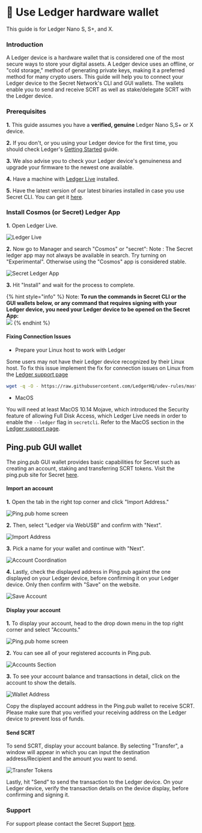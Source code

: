 # 🔐 Use Ledger hardware wallet

This guide is for Ledger Nano S, S+, and X.

### Introduction

A Ledger device is a hardware wallet that is considered one of the most secure ways to store your digital assets. A Ledger device uses an offline, or "cold storage," method of generating private keys, making it a preferred method for many crypto users. This guide will help you to connect your Ledger device to the Secret Network's CLI and GUI wallets. The wallets enable you to send and receive SCRT as well as stake/delegate SCRT with the Ledger device.

### Prerequisites

**1.** This guide assumes you have a **verified, genuine** Ledger Nano S,S+ or X device.

**2.** If you don't, or you using your Ledger device for the first time, you should check Ledger's [Getting Started](https://support.ledger.com/hc/en-us/articles/4404389503889-Getting-started-with-Ledger-Live?docs=true) guide.

**3.** We also advise you to check your Ledger device's genuineness and upgrade your firmware to the newest one available.

**4.** Have a machine with [Ledger Live](https://www.ledger.com/ledger-live) installed.

**5.** Have the latest version of our latest binaries installed in case you use Secret CLI. You can get it [here](https://github.com/scrtlabs/SecretNetwork/releases/latest).

### Install Cosmos (or Secret) Ledger App

**1.** Open Ledger Live.

![Ledger Live](https://raw.githubusercontent.com/SecretSaturn/docs/Old\_main\_backup/docs/guides/LedgerLiveScreen.png)

**2.** Now go to Manager and search "Cosmos" or "secret":
Note : The Secret ledger app may not always be available in search. Try turning on "Experimental". Otherwise using the "Cosmos" app is considered stable.

![Secret Ledger App](https://raw.githubusercontent.com/SecretSaturn/docs/Old\_main\_backup/docs/guides/InstallSecret.png)

**3.** Hit "Install" and wait for the process to complete.

{% hint style="info" %}
Note: **To run the commands in Secret CLI or the GUI wallets below, or any command that requires signing with your Ledger device, you need your Ledger device to be opened on the Secret App:**\
![](https://raw.githubusercontent.com/SecretSaturn/docs/Old\_main\_backup/docs/guides/SecretReady.png)
{% endhint %}

#### Fixing Connection Issues

* Prepare your Linux host to work with Ledger

Some users may not have their Ledger device recognized by their Linux host. To fix this issue implement the fix for connection issues on Linux from the [Ledger support page](https://support.ledger.com/hc/en-us/articles/115005165269-Connection-issues-with-Windows-or-Linux)

```bash
wget -q -O - https://raw.githubusercontent.com/LedgerHQ/udev-rules/master/add_udev_rules.sh | sudo bash
```

* MacOS

You will need at least MacOS 10.14 Mojave, which introduced the Security feature of allowing Full Disk Access, which Ledger Live needs in order to enable the `--ledger` flag in `secretcli`. Refer to the MacOS section in the [Ledger support page](https://support.ledger.com/hc/en-us/articles/115005165269-Connection-issues-with-Windows-or-Linux).

## Ping.pub GUI wallet

The ping.pub GUI wallet provides basic capabilities for Secret such as creating an account, staking and transferring SCRT tokens. Visit the ping.pub site for Secret [here](https://ping.pub/secret).

#### Import an account

**1.** Open the tab in the right top corner and click "Import Address."

![Ping.pub home screen](https://raw.githubusercontent.com/SecretSaturn/docs/Old\_main\_backup/docs/guides/PingPubWalletImport.png)

**2.** Then, select "Ledger via WebUSB" and confirm with "Next".

![Import Address](https://raw.githubusercontent.com/SecretSaturn/docs/Old\_main\_backup/docs/guides/PingPubWalletImport2.png)

**3.** Pick a name for your wallet and continue with "Next".

![Account Coordination](https://raw.githubusercontent.com/SecretSaturn/docs/Old\_main\_backup/docs/guides/PingPubWalletImport3.png)

**4.** Lastly, check the displayed address in Ping.pub against the one displayed on your Ledger device, before confirming it on your Ledger device. Only then confirm with "Save" on the website.

![Save Account](https://raw.githubusercontent.com/SecretSaturn/docs/Old\_main\_backup/docs/guides/PingPubWalletImport4.png)

#### Display your account

**1.** To display your account, head to the drop down menu in the top right corner and select "Accounts."

![Ping.pub home screen](https://raw.githubusercontent.com/SecretSaturn/docs/Old\_main\_backup/docs/guides/PingPubAccountsDropDown.png)

**2.** You can see all of your registered accounts in Ping.pub.

![Accounts Section](https://raw.githubusercontent.com/SecretSaturn/docs/Old\_main\_backup/docs/guides/PingPubAccounts.png)

**3.** To see your account balance and transactions in detail, click on the account to show the details.

![Wallet Address](https://raw.githubusercontent.com/SecretSaturn/docs/Old\_main\_backup/docs/guides/PingPubAccountDetail.png)

Copy the displayed account address in the Ping.pub wallet to receive SCRT. Please make sure that you verified your receiving address on the Ledger device to prevent loss of funds.

#### Send SCRT

To send SCRT, display your account balance. By selecting "Transfer", a window will appear in which you can input the destination address/Recipient and the amount you want to send.

![Transfer Tokens](https://raw.githubusercontent.com/SecretSaturn/docs/Old\_main\_backup/docs/guides/PingPubWalletTransfer.png)

Lastly, hit "Send" to send the transaction to the Ledger device. On your Ledger device, verify the transaction details on the device display, before confirming and signing it.

### Support

For support please contact the Secret Support [here](https://linktr.ee/SCRTSupport).
